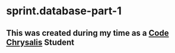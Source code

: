 # sprint.database-part-1
## This was created during my time as a [Code Chrysalis](https://codechrysalis.io) Student